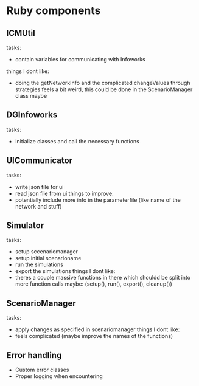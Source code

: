 # Ruby components



## ICMUtil
tasks:
- contain variables for communicating with Infoworks

things I dont like:
- doing the getNetworkInfo and the complicated changeValues through strategies feels a bit weird, this could be done in the ScenarioManager class maybe




## DGInfoworks
tasks:
- initialize classes and call the necessary functions

## UICommunicator
tasks:
- write json file for ui
- read json file from ui
things to improve:
- potentially include more info in the parameterfile (like name of the network and stuff)

## Simulator
tasks:
- setup sccenariomanager
- setup initial scenarioname
- run the simulations
- export the simulations
things I dont like:
- theres a couple massive functions in there which shouldd be split into more function calls maybe: (setup(), run(), export(), cleanup())

## ScenarioManager
tasks: 
- apply changes as specified in scenariomanager
things I dont like:
- feels complicated (maybe improve the names of the functions)


## Error handling
- Custom error classes
- Proper logging when encountering